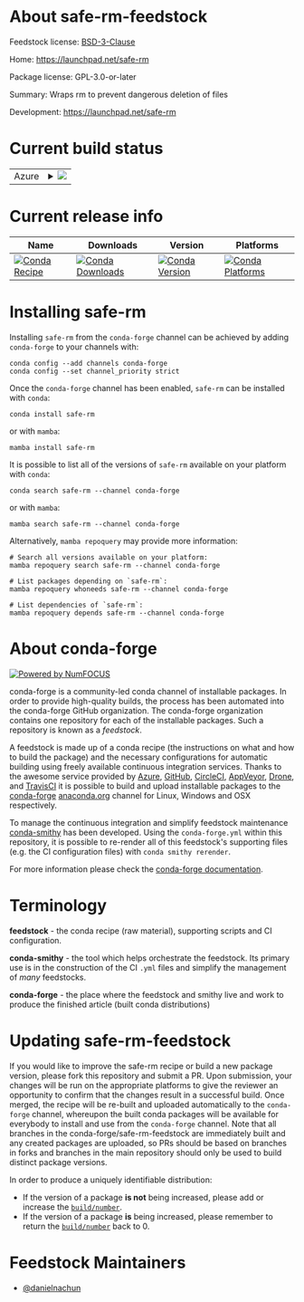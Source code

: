 About safe-rm-feedstock
=======================

Feedstock license: [BSD-3-Clause](https://github.com/conda-forge/safe-rm-feedstock/blob/main/LICENSE.txt)

Home: https://launchpad.net/safe-rm

Package license: GPL-3.0-or-later

Summary: Wraps rm to prevent dangerous deletion of files

Development: https://launchpad.net/safe-rm

Current build status
====================


<table>
    
  <tr>
    <td>Azure</td>
    <td>
      <details>
        <summary>
          <a href="https://dev.azure.com/conda-forge/feedstock-builds/_build/latest?definitionId=24064&branchName=main">
            <img src="https://dev.azure.com/conda-forge/feedstock-builds/_apis/build/status/safe-rm-feedstock?branchName=main">
          </a>
        </summary>
        <table>
          <thead><tr><th>Variant</th><th>Status</th></tr></thead>
          <tbody><tr>
              <td>linux_64</td>
              <td>
                <a href="https://dev.azure.com/conda-forge/feedstock-builds/_build/latest?definitionId=24064&branchName=main">
                  <img src="https://dev.azure.com/conda-forge/feedstock-builds/_apis/build/status/safe-rm-feedstock?branchName=main&jobName=linux&configuration=linux%20linux_64_" alt="variant">
                </a>
              </td>
            </tr><tr>
              <td>linux_aarch64</td>
              <td>
                <a href="https://dev.azure.com/conda-forge/feedstock-builds/_build/latest?definitionId=24064&branchName=main">
                  <img src="https://dev.azure.com/conda-forge/feedstock-builds/_apis/build/status/safe-rm-feedstock?branchName=main&jobName=linux&configuration=linux%20linux_aarch64_" alt="variant">
                </a>
              </td>
            </tr><tr>
              <td>linux_ppc64le</td>
              <td>
                <a href="https://dev.azure.com/conda-forge/feedstock-builds/_build/latest?definitionId=24064&branchName=main">
                  <img src="https://dev.azure.com/conda-forge/feedstock-builds/_apis/build/status/safe-rm-feedstock?branchName=main&jobName=linux&configuration=linux%20linux_ppc64le_" alt="variant">
                </a>
              </td>
            </tr><tr>
              <td>osx_64</td>
              <td>
                <a href="https://dev.azure.com/conda-forge/feedstock-builds/_build/latest?definitionId=24064&branchName=main">
                  <img src="https://dev.azure.com/conda-forge/feedstock-builds/_apis/build/status/safe-rm-feedstock?branchName=main&jobName=osx&configuration=osx%20osx_64_" alt="variant">
                </a>
              </td>
            </tr><tr>
              <td>osx_arm64</td>
              <td>
                <a href="https://dev.azure.com/conda-forge/feedstock-builds/_build/latest?definitionId=24064&branchName=main">
                  <img src="https://dev.azure.com/conda-forge/feedstock-builds/_apis/build/status/safe-rm-feedstock?branchName=main&jobName=osx&configuration=osx%20osx_arm64_" alt="variant">
                </a>
              </td>
            </tr>
          </tbody>
        </table>
      </details>
    </td>
  </tr>
</table>

Current release info
====================

| Name | Downloads | Version | Platforms |
| --- | --- | --- | --- |
| [![Conda Recipe](https://img.shields.io/badge/recipe-safe--rm-green.svg)](https://anaconda.org/conda-forge/safe-rm) | [![Conda Downloads](https://img.shields.io/conda/dn/conda-forge/safe-rm.svg)](https://anaconda.org/conda-forge/safe-rm) | [![Conda Version](https://img.shields.io/conda/vn/conda-forge/safe-rm.svg)](https://anaconda.org/conda-forge/safe-rm) | [![Conda Platforms](https://img.shields.io/conda/pn/conda-forge/safe-rm.svg)](https://anaconda.org/conda-forge/safe-rm) |

Installing safe-rm
==================

Installing `safe-rm` from the `conda-forge` channel can be achieved by adding `conda-forge` to your channels with:

```
conda config --add channels conda-forge
conda config --set channel_priority strict
```

Once the `conda-forge` channel has been enabled, `safe-rm` can be installed with `conda`:

```
conda install safe-rm
```

or with `mamba`:

```
mamba install safe-rm
```

It is possible to list all of the versions of `safe-rm` available on your platform with `conda`:

```
conda search safe-rm --channel conda-forge
```

or with `mamba`:

```
mamba search safe-rm --channel conda-forge
```

Alternatively, `mamba repoquery` may provide more information:

```
# Search all versions available on your platform:
mamba repoquery search safe-rm --channel conda-forge

# List packages depending on `safe-rm`:
mamba repoquery whoneeds safe-rm --channel conda-forge

# List dependencies of `safe-rm`:
mamba repoquery depends safe-rm --channel conda-forge
```


About conda-forge
=================

[![Powered by
NumFOCUS](https://img.shields.io/badge/powered%20by-NumFOCUS-orange.svg?style=flat&colorA=E1523D&colorB=007D8A)](https://numfocus.org)

conda-forge is a community-led conda channel of installable packages.
In order to provide high-quality builds, the process has been automated into the
conda-forge GitHub organization. The conda-forge organization contains one repository
for each of the installable packages. Such a repository is known as a *feedstock*.

A feedstock is made up of a conda recipe (the instructions on what and how to build
the package) and the necessary configurations for automatic building using freely
available continuous integration services. Thanks to the awesome service provided by
[Azure](https://azure.microsoft.com/en-us/services/devops/), [GitHub](https://github.com/),
[CircleCI](https://circleci.com/), [AppVeyor](https://www.appveyor.com/),
[Drone](https://cloud.drone.io/welcome), and [TravisCI](https://travis-ci.com/)
it is possible to build and upload installable packages to the
[conda-forge](https://anaconda.org/conda-forge) [anaconda.org](https://anaconda.org/)
channel for Linux, Windows and OSX respectively.

To manage the continuous integration and simplify feedstock maintenance
[conda-smithy](https://github.com/conda-forge/conda-smithy) has been developed.
Using the ``conda-forge.yml`` within this repository, it is possible to re-render all of
this feedstock's supporting files (e.g. the CI configuration files) with ``conda smithy rerender``.

For more information please check the [conda-forge documentation](https://conda-forge.org/docs/).

Terminology
===========

**feedstock** - the conda recipe (raw material), supporting scripts and CI configuration.

**conda-smithy** - the tool which helps orchestrate the feedstock.
                   Its primary use is in the construction of the CI ``.yml`` files
                   and simplify the management of *many* feedstocks.

**conda-forge** - the place where the feedstock and smithy live and work to
                  produce the finished article (built conda distributions)


Updating safe-rm-feedstock
==========================

If you would like to improve the safe-rm recipe or build a new
package version, please fork this repository and submit a PR. Upon submission,
your changes will be run on the appropriate platforms to give the reviewer an
opportunity to confirm that the changes result in a successful build. Once
merged, the recipe will be re-built and uploaded automatically to the
`conda-forge` channel, whereupon the built conda packages will be available for
everybody to install and use from the `conda-forge` channel.
Note that all branches in the conda-forge/safe-rm-feedstock are
immediately built and any created packages are uploaded, so PRs should be based
on branches in forks and branches in the main repository should only be used to
build distinct package versions.

In order to produce a uniquely identifiable distribution:
 * If the version of a package **is not** being increased, please add or increase
   the [``build/number``](https://docs.conda.io/projects/conda-build/en/latest/resources/define-metadata.html#build-number-and-string).
 * If the version of a package **is** being increased, please remember to return
   the [``build/number``](https://docs.conda.io/projects/conda-build/en/latest/resources/define-metadata.html#build-number-and-string)
   back to 0.

Feedstock Maintainers
=====================

* [@danielnachun](https://github.com/danielnachun/)

